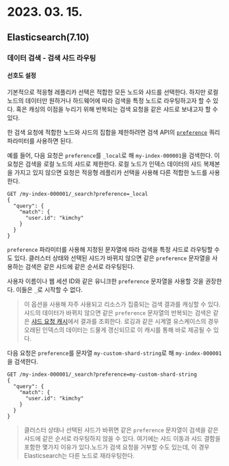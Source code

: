 # 2023. 03. 15.

## Elasticsearch(7.10)

### 데이터 검색 - 검색 샤드 라우팅

#### 선호도 설정

기본적으로 적응형 레플리카 선택은 적합한 모든 노드와 샤드를 선택한다. 하지만 로컬 노드의 데이터만 원하거나 하드웨어에 따라 검색을 특정 노드로 라우팅하고자 할 수 있다. 혹은 캐싱의 이점을 누리기 위해 반복되는 검색 요청을 같은 샤드로 보내고자 할 수 있다.

한 검색 요청에 적합한 노드와 샤드의 집합을 제한하려면 검색 API의 [`preference`][search-preference] 쿼리 파라미터를 사용하면 된다.

예를 들어, 다음 요청은 `preference`를 `_local`로 해 `my-index-000001`을 검색한다. 이 요청은 검색을 로컬 노드의 샤드로 제한한다. 로컬 노드가 인덱스 데이터의 샤드 복제본을 가지고 있지 않으면 요청은 적응형 레플리카 선택을 사용해 다른 적합한 노드를 사용한다.

```http
GET /my-index-000001/_search?preference=_local
{
  "query": {
    "match": {
      "user.id": "kimchy"
    }
  }
}
```

`preference` 파라미터를 사용해 지정된 문자열에 따라 검색을  특정 샤드로 라우팅할 수도 있다. 클러스터 상태와 선택된 샤드가 바뀌지 않으면 같은 `preference` 문자열을 사용하는 검색은 같은 샤드에 같은 순서로 라우팅된다.

사용자 이름이나 웹 세션 ID와 같은 유니크한 `preference` 문자열을 사용할 것을 권장한다. 이들은 `_`로 시작할 수 없다.

> 이 옵션을 사용해 자주 사용되고 리소스가 집중되는 검색 결과를 캐싱할 수 있다. 샤드의 데이터가 바뀌지 않으면 같은 `preference` 문자열의 반복되는 검색은 같은 [샤드 요청 캐시][shard-request-cache]에서 결과를 조회한다. 로깅과 같은 시계열 유스케이스의 경우 오래된 인덱스의 데이터는 드물게 갱신되므로 이 캐시를 통해 바로 제공될 수 있다.

다음 요청은 `preference`를 문자열 `my-custom-shard-string`로 해 `my-index-000001`을 검색한다.

```http
GET /my-index-000001/_search?preference=my-custom-shard-string
{
  "query": {
    "match": {
      "user.id": "kimchy"
    }
  }
}
```

> 클러스터 상태나 선택된 샤드가 바뀌면 같은 `preference` 문자열이 검색을 같은 샤드에 같은 순서로 라우팅하지 않을 수 있다. 여기에는 샤드 이동과 샤드 결함을 포함한 몇가지 이유가 있다.노드가 검색 요청을 거부할 수도 있는데, 이 경우 Elasticsearch는 다른 노드로 재라우팅한다.



[search-preference]: https://www.elastic.co/guide/en/elasticsearch/reference/7.10/search-search.html#search-preference
[shard-request-cache]: https://www.elastic.co/guide/en/elasticsearch/reference/7.10/shard-request-cache.html